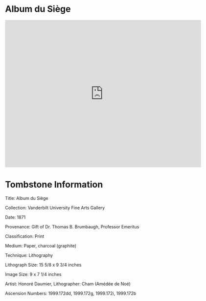 # Album du Siège

<iframe src="https://www.exhibit.so/exhibits/WmomQBNqubsjy08yqBSl?embedded=true" width="640" height="480" allowfullscreen allow="autoplay" frameborder="0"></iframe>

# Tombstone Information

Title: Album du Siège 

Collection: Vanderbilt University Fine Arts Gallery

Date: 1871

Provenance: Gift of Dr. Thomas B. Brumbaugh, Professor Emeritus

Classification: Print

Medium: Paper, charcoal (graphite)

Technique: Lithography

Lithograph Size: 15 5/8 x 9 3/4 inches

Image Size: 9 x 7 1/4 inches

Artist: Honoré Daumier, Lithographer: Cham (Amédée de Noé)

Ascension Numbers: 1999.172dd, 1999.172g, 1999.172i, 1999.172b
